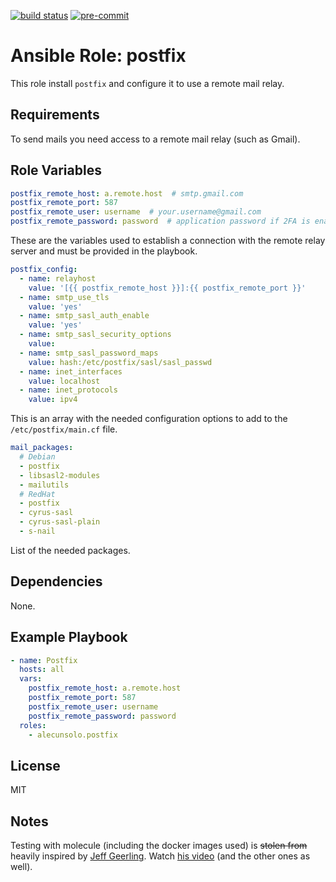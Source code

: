 [![build status](https://github.com/alecunsolo/ansible-role-postfix/actions/workflows/ci.yml/badge.svg)](https://github.com/alecunsolo/ansible-role-postfix/actions/workflows/ci.yml)
[![pre-commit](https://img.shields.io/badge/pre--commit-enabled-brightgreen?logo=pre-commit)](https://github.com/pre-commit/pre-commit)

Ansible Role: postfix
=========

This role install `postfix` and configure it to use a remote mail relay.

Requirements
------------

To send mails you need access to a remote mail relay (such as Gmail).

Role Variables
--------------
```yaml
postfix_remote_host: a.remote.host  # smtp.gmail.com
postfix_remote_port: 587
postfix_remote_user: username  # your.username@gmail.com
postfix_remote_password: password  # application password if 2FA is enabled
```
These are the variables used to establish a connection with the remote relay server and must be provided in the playbook.

```yaml
postfix_config:
  - name: relayhost
    value: '[{{ postfix_remote_host }}]:{{ postfix_remote_port }}'
  - name: smtp_use_tls
    value: 'yes'
  - name: smtp_sasl_auth_enable
    value: 'yes'
  - name: smtp_sasl_security_options
    value:
  - name: smtp_sasl_password_maps
    value: hash:/etc/postfix/sasl/sasl_passwd
  - name: inet_interfaces
    value: localhost
  - name: inet_protocols
    value: ipv4
```
This is an array with the needed configuration options to add to the `/etc/postfix/main.cf` file.

```yaml
mail_packages:
  # Debian
  - postfix
  - libsasl2-modules
  - mailutils
  # RedHat
  - postfix
  - cyrus-sasl
  - cyrus-sasl-plain
  - s-nail
```
List of the needed packages.

Dependencies
------------

None.

Example Playbook
----------------

```yaml
- name: Postfix
  hosts: all
  vars:
    postfix_remote_host: a.remote.host
    postfix_remote_port: 587
    postfix_remote_user: username
    postfix_remote_password: password
  roles:
    - alecunsolo.postfix
```

License
-------

MIT

Notes
-----

Testing with molecule (including the docker images used) is ~~stolen from~~ heavily inspired by [Jeff Geerling](https://www.jeffgeerling.com/). Watch [his video](https://youtu.be/FaXVZ60o8L8) (and the other ones as well).
